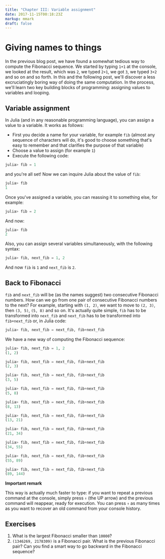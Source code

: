 ```yaml
---
title: "Chapter III: Variable assignment"
date: 2017-11-15T00:18:23Z
markup: mmark
draft: false
---
```

# Giving names to things

In the previous blog post, we have found a somewhat tedious way to compute the Fibonacci sequence. We started by typing `1+1` at the console, we looked at the result, which was `2`, we typed `2+1`, we got `3`, we typed `3+2` and so on and so forth. In this and the following post, we'll discover a less excruciatingly boring way of doing the same computation. In the process, we'll learn two key building blocks of programming: assigning values to variables and looping.

## Variable assignment

In Julia (and in any reasonable programming language), you can assign a value to a variable. It works as follows:

- First you decide a name for your variable, for example `fib` (almost any sequence of characters will do, it's good to choose something that's easy to remember and that clarifies the purpose of that variable)
- Choose a value to assign (for example `1`)
- Execute the following code:

```julia
julia> fib = 1
```

and you're all set! Now we can inquire Julia about the value of `fib`:

```julia
julia> fib
1
```

Once you've assigned a variable, you can reassing it to something else, for example:

```julia
julia> fib = 2
```

And now:

```julia
julia> fib
2
```

Also, you can assign several variables simultaneously, with the following syntax:

```julia
julia> fib, next_fib = 1, 2
```

And now `fib` is `1` and `next_fib` is `2`.

## Back to Fibonacci

`fib` and `next_fib` will be (as the names suggest) two consecutive Fibonacci numbers. How can we go from one pair of consecutive Fibonacci numbers to the next? For example, starting with `(1, 2)`, we want to move to `(2, 3)`, then `(3, 5)`, `(5, 8)` and so on. It's actually quite simple, `fib` has to be transformed into `next_fib` and `next_fib` has to be transformed into `fib+next_fib` or, in Julia code:

```julia
julia> fib, next_fib = next_fib, fib+next_fib
```

We have a new way of computing the Fibonacci sequence:

```julia
julia> fib, next_fib = 1, 2
(1, 2)

julia> fib, next_fib = next_fib, fib+next_fib
(2, 3)

julia> fib, next_fib = next_fib, fib+next_fib
(3, 5)

julia> fib, next_fib = next_fib, fib+next_fib
(5, 8)

julia> fib, next_fib = next_fib, fib+next_fib
(8, 13)

julia> fib, next_fib = next_fib, fib+next_fib
(13, 21)

julia> fib, next_fib = next_fib, fib+next_fib
(21, 34)

julia> fib, next_fib = next_fib, fib+next_fib
(34, 55)

julia> fib, next_fib = next_fib, fib+next_fib
(55, 89)

julia> fib, next_fib = next_fib, fib+next_fib
(89, 144)
```

 <div class="boxBorder">

**Important remark**

This way is actually much faster to type: if you want to repeat a previous command at the console, simply press `↑` (the UP arrow) and the previous command will reappear, ready for execution. You can press `↑` as many times as you want to recover an old command from your console history.
</div>

## Exercises

1. What is the largest Fibonacci smaller than `10000`?
1. `(1346269, 2178309)` is a Fibonacci pair. What is the previous Fibonacci pair? Can you find a smart way to go backward in the Fibonacci sequence?
